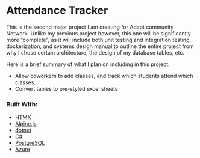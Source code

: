 # Attendance Tracker

This is the second major project I am creating for Adapt community Network. Unlike my previous project however, this one will be significantly more "complete", as it will include both unit testing and integration testing, dockerization, and systems design manual to outline the entire project from why I chose certain architecture, the design of my database tables, etc.

Here is a brief summary of what I plan on including in this project.

* Allow coworkers to add classes, and track which students attend which classes.
* Convert tables to pre-styled excel sheets

### Built With:
* [HTMX](https://vuejs.org/)
* [Alpine.js](https://vuejs.org/)
* [dotnet]()
* [C#](https://github.com/go-chi/chi)
* [PostgreSQL](https://www.mongodb.com/cloud/atlas)
* [Azure](https://cloud.google.com/)
